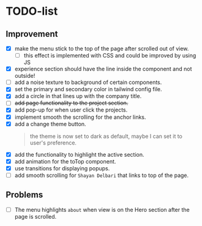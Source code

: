 # TODO-list

## Improvement

- [x] make the menu stick to the top of the page after scrolled out of view.
  - [ ] this effect is implemented with CSS and could be improved by using JS
- [x] experience section should have the line inside the component and not outside!
- [ ] add a noise texture to background of certain components.
- [x] set the primary and secondary color in tailwind config file.
- [x] add a circle in that lines up with the company title.
- [ ] ~~add page functionality to the project section.~~
- [x] add pop-up for when user click the projects.
- [x] implement smooth the scrolling for the anchor links.
- [x] add a change theme button.
    > the theme is now set to dark as default, maybe I can set it to user's preference.
- [x] add the functionality to highlight the active section.
- [x] add animation for the toTop component.
- [x] use transitions for displaying popups.
- [ ] add smooth scrolling for `Shayan Delbari` that links to top of the page.

## Problems

- [ ] The menu highlights `about` when view is on the Hero section after the page is scrolled.
